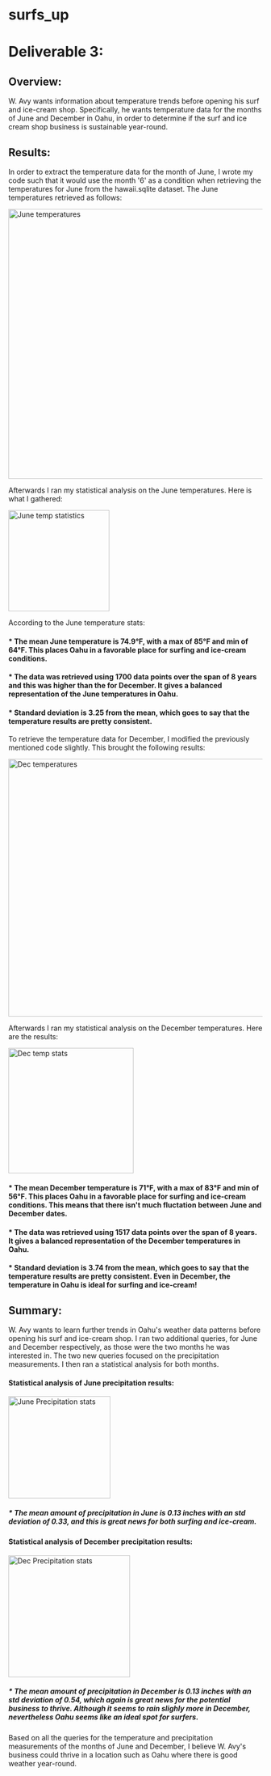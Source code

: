 # surfs_up

# Deliverable 3:

## Overview:

W. Avy wants information about temperature trends before opening his surf and ice-cream shop. Specifically, he wants temperature data for the months of June and December in Oahu, in order to determine if the surf and ice cream shop business is sustainable year-round.

## Results:

In order to extract the temperature data for the month of June, I wrote my code such that it would use the month '6' as a condition when retrieving the temperatures for June from the hawaii.sqlite dataset.  The June temperatures retrieved as follows:

<img width="534" alt="June temperatures" src="https://user-images.githubusercontent.com/95712234/165171642-4b491fa4-c538-43f5-8384-b2026d3ee22c.png">

Afterwards I ran my statistical analysis on the June temperatures. Here is what I gathered:

<img width="200" alt="June temp statistics" src="https://user-images.githubusercontent.com/95712234/165183003-87f1162c-ca16-4e71-863f-15fd14c17900.png">

According to the June temperature stats: 

#### *  The mean June temperature is 74.9°F, with a max of 85°F and min of 64°F. This places Oahu in a favorable place for surfing and ice-cream        conditions.
#### *  The data was retrieved using 1700 data points over the span of 8 years and this was higher than the for December. It gives a balanced representation of the June temperatures in Oahu.
#### *  Standard deviation is 3.25 from the mean, which goes to say that the temperature results are pretty consistent. 

To retrieve the temperature data for December, I modified the previously mentioned code slightly.  This brought the following results:

<img width="510" alt="Dec temperatures" src="https://user-images.githubusercontent.com/95712234/165180627-cab06114-a9c9-4c65-be5c-79e9deec1db1.png">

Afterwards I ran my statistical analysis on the December temperatures. Here are the results: 

<img width="248" alt="Dec temp stats" src="https://user-images.githubusercontent.com/95712234/165181315-84fac870-2b9a-447a-8eef-3eb21474c448.png">

#### *  The mean December temperature is 71°F, with a max of 83°F and min of 56°F. This places Oahu in a favorable place for surfing and ice-cream conditions. This means that there isn't much fluctation between June and December dates.
#### *  The data was retrieved using 1517 data points over the span of 8 years. It gives a balanced representation of the December temperatures in Oahu.
#### *  Standard deviation is 3.74 from the mean, which goes to say that the temperature results are pretty consistent. Even in December, the temperature in Oahu is ideal for surfing and ice-cream!

## Summary:

W. Avy wants to learn further trends in Oahu's weather data patterns before opening his surf and ice-cream shop. I ran two additional queries, for June and December respectively, as those were the two months he was interested in. The two new queries focused on the precipitation measurements. I then ran a statistical analysis for both months.

#### Statistical analysis of June precipitation results:

<img width="202" alt="June Precipitation stats" src="https://user-images.githubusercontent.com/95712234/165218257-60423e7d-0cf9-46d9-aa61-2db200d74123.png">

##### * The mean amount of precipitation in June is 0.13 inches with an std deviation of 0.33, and this is great news for both surfing and ice-cream. 

#### Statistical analysis of December precipitation results:

<img width="241" alt="Dec Precipitation stats" src="https://user-images.githubusercontent.com/95712234/165218335-3ae8d44c-bb3e-42a7-b3f6-e61c60c6c815.png">

##### * The mean amount of precipitation in December is 0.13 inches with an std deviation of 0.54, which again is great news for the potential business to thrive. Although it seems to rain slighly more in December, nevertheless Oahu seems like an ideal spot for surfers. 

Based on all the queries for the temperature and precipitation measurements of the months of June and December, I believe W. Avy's business could thrive in a location such as Oahu where there is good weather year-round.

